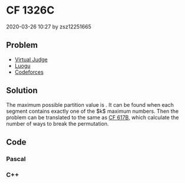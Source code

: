<h1>CF 1326C</h1>
<p><time>2020-03-26 10:27</time> by zsz12251665</p>
<section>
	<h2>Problem</h2>
	<ul class="buttonList">
		<a target="_blank" href="https://vjudge.net/problem/CodeForces-1326C"><li>Virtual Judge</li></a>
		<a target="_blank" href="https://www.luogu.com.cn/problem/CF1326C"><li>Luogu</li></a>
		<a target="_blank" href="https://codeforces.com/problemset/problem/1326/C"><li>Codeforces</li></a>
	</ul>
</section>
<section>
	<h2>Solution</h2>
	<p>The maximum possible partition value is <data value="o{&sum;}i{v{n}l{}v{i}o{=}v{n}o{-}v{k}o{+}c{1}}v{i}"></data>. It can be found when each segment contains exactly one of the $k$ maximum numbers. Then the problem can be translated to the same as <a href="/codes/?oj=CF&pid=617B">CF 617B</a>, which calculate the number of ways to break the permutation. </p>
</section>
<section>
	<h2>Code</h2>
	<section>
		<h3>Pascal</h3>
		<code lang="pas"></code>
	</section>
	<section>
		<h3>C++</h3>
		<code lang="cpp"></code>
	</section>
</section>
